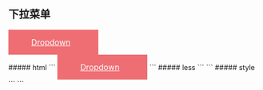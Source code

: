 ## 下拉菜单
<div class="codes">
<div class="dropdown">
	<a class="dropdown-button"href="#!">Dropdown<i class="fa fa-caret-down"></i></a>
	<ul class="dropdown-content">
		<li><a href="#!">one</a></li>
		<li><a href="#!">two</a></li>
		<li class="divider"></li>
		<li><a href="#!">three</a></li>
	</ul>
</div>
<style type="text/css">
		.dropdown{position:relative;display:inline-block;width: 180px;height: 50px;background-color: #ee6e73;}
		.dropdown>a{font-size: 16px;color:#fff;display: block;line-height:50px;text-align: center;}
		.dropdown i{padding:0 5px;}
		.dropdown:hover .dropdown-content{display:block;opacity:1;box-shadow:0 8px 17px 0 rgba(0,0,0,0.2),0 6px 20px 0 rgba(0,0,0,0.19);}
		.dropdown-content{background-color:#fff;display:none;opacity:0;z-index:1;white-space:nowrap;position:absolute;width:100%;margin:0;will-change:width,height;}
		.dropdown-content li{clear:both;cursor:pointer;padding:0 10px;text-align:left;text-transform:none;}
		.dropdown-content li:hover,.dropdown-content li.active{background-color:#eee;}
		.dropdown-content li > a,.dropdown-content li > span{font-size:18px;color:#26a69a;display:block;line-height:30px;}
</style>
</div>
##### html
```
<div class="dropdown">
	<a class="dropdown-button"href="#!">Dropdown<i class="fa fa-caret-down"></i></a>
	<ul class="dropdown-content">
		<li><a href="#!">one</a></li>
		<li><a href="#!">two</a></li>
		<li class="divider"></li>
		<li><a href="#!">three</a></li>
	</ul>
</div>
```
##### less
```
<style type="text/less">
	.dropdown{
		@width:180px;
		@height:50px;
		@bgc:#ee6e73;
		@fontSize:16px;
		position:relative;display:inline-block;width: @width;height: @height;background-color: @bgc;
		&>a{font-size: @fontSize;color:#fff;display: block;line-height:@height;text-align: center;}
		&:hover .dropdown-content{display:block;opacity:1;box-shadow:0 8px 17px 0 rgba(0,0,0,0.2),0 6px 20px 0 rgba(0,0,0,0.19);}
		i{padding:0 5px;}
		.dropdown-content{
			background-color:#fff;display:none;opacity:0;z-index:1;white-space:nowrap;position:absolute;width:100%;margin:0;will-change:width,height;
			li{
				clear:both;cursor:pointer;padding:0 10px;text-align:left;text-transform:none;
				&.active,&:hover{background-color:#eee;}
				&>a,&>span{font-size:@fontSize + 2;color:#26a69a;display:block;line-height:30px;}
			}
		}
	}
</style>
```
##### style
```
<style type="text/css">
	.dropdown{position:relative;display:inline-block;width: 180px;height: 50px;background-color: #ee6e73;}
	.dropdown>a{font-size: 16px;color:#fff;display: block;line-height:50px;text-align: center;}
	.dropdown i{padding:0 5px;}
	.dropdown:hover .dropdown-content{display:block;opacity:1;box-shadow:0 8px 17px 0 rgba(0,0,0,0.2),0 6px 20px 0 rgba(0,0,0,0.19);}
	.dropdown-content{background-color:#fff;display:none;opacity:0;z-index:1;white-space:nowrap;position:absolute;width:100%;margin:0;will-change:width,height;}
	.dropdown-content li{clear:both;cursor:pointer;padding:0 10px;text-align:left;text-transform:none;}
	.dropdown-content li:hover,.dropdown-content li.active{background-color:#eee;}
	.dropdown-content li > a,.dropdown-content li > span{font-size:18px;color:#26a69a;display:block;line-height:30px;}
</style>
```
